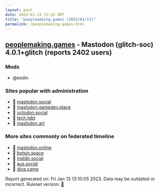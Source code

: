 ```yaml
---
layout: post
date: 2023-01-13 13:10 GMT
title: "peoplemaking.games (2023/01/13)"
permalink: /peoplemaking-games.html
---
```


## [peoplemaking.games](https://peoplemaking.games) - Mastodon (glitch-soc) 4.0.1+glitch (reports 2402 users)

### Mods
 * @esdin

### Sites popular with administration

* 🐘 [mastodon.social](/mastodon-social.html)
* 🐘 [mastodon.gamedev.place](/mastodon-gamedev-place.html)
* 🐘 [octodon.social](/octodon-social.html)
* 🐘 [tech.lgbt](/tech-lgbt.html)
* 🐘 [mastodon.art](/mastodon-art.html)

### More sites commonly on federated timeline

* 🐘 [mastodon.online](/mastodon-online.html)
* 🐘 [botsin.space](/botsin-space.html)
* 🐘 [mstdn.social](/mstdn-social.html)
* 🐘 [aus.social](/aus-social.html)
* 🐘 [dice.camp](/dice-camp.html)

Report generated on: Fri Jan 13 13:10:05 2023. Data may be outdated or incorrect.
Ruleset version: [🧁](/version-cupcake)
